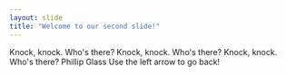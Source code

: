 ```yaml
---
layout: slide
title: "Welcome to our second slide!"
---
```

Knock, knock. Who's there?  Knock, knock. Who's there? Knock, knock. Who's there? Phillip Glass
Use the left arrow to go back!
